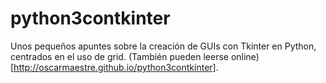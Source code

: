 # python3contkinter
Unos pequeños apuntes sobre la creación de GUIs con Tkinter en Python, centrados en el uso de grid. (También pueden leerse online)[http://oscarmaestre.github.io/python3contkinter].